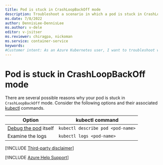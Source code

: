 ```yaml
---
title: Pod is stuck in CrashLoopBackOff mode
description: Troubleshoot a scenario in which a pod is stuck in CrashLoopBackOff mode on an Azure Kubernetes Service (AKS) cluster.
ms.date: 7/8/2022
author: DennisLee-DennisLee
ms.author: v-dele
editor: v-jsitser
ms.reviewer: chiragpa, nickoman
ms.service: container-service
keywords:
#Customer intent: As an Azure Kubernetes user, I want to troubleshoot why my pod is stuck in CrashLoopBackOff mode so that I can continue to use applications that are deployed to my Azure Kubernetes Service (AKS) cluster successfully.
---
```

# Pod is stuck in CrashLoopBackOff mode

There are several possible reasons why your pod is stuck in `CrashLoopBackOff` mode. Consider the following options and their associated [kubectl](https://kubernetes.io/docs/reference/generated/kubectl/kubectl-commands) commands.

| Option                                                                                                               | kubectl command                   |
|----------------------------------------------------------------------------------------------------------------------|-----------------------------------|
| [Debug the pod](https://kubernetes.io/docs/tasks/debug-application-cluster/debug-application/#debugging-pods) itself | `kubectl describe pod <pod-name>` |
| Examine the logs                                                                                                     | `kubectl logs <pod-name>`         |

[!INCLUDE [Third-party disclaimer](../../includes/third-party-disclaimer.md)]

[!INCLUDE [Azure Help Support](../../includes/azure-help-support.md)]
